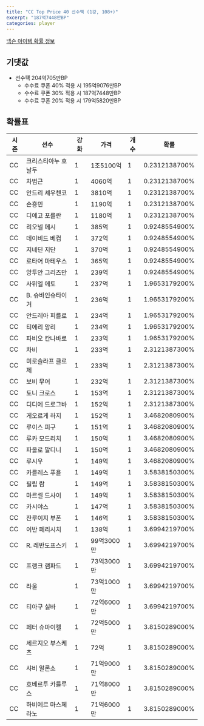 ```yaml
---
title: "CC Top Price 40 선수팩 (1강, 108+)"
excerpt: "187억7448만BP"
categories: player
---
```

[넥슨 아이템 확률 정보](http://iteminfo.nexon.com/probability/fo4?sn=7344)

## 기댓값
- 선수팩 204억705만BP
  - 수수료 쿠폰 40% 적용 시 195억9076만BP
  - 수수료 쿠폰 30% 적용 시 187억7448만BP
  - 수수료 쿠폰 20% 적용 시 179억5820만BP


## 확률표

|시즌|선수|강화|가격|개수|확률|
|---|---|---|---|---|---|
|CC|크리스티아누 호날두|1|1조5100억|1|0.2312138700%|
|CC|차범근|1|4060억|1|0.2312138700%|
|CC|안드리 셰우첸코|1|3810억|1|0.2312138700%|
|CC|손흥민|1|1190억|1|0.2312138700%|
|CC|디에고 포를란|1|1180억|1|0.2312138700%|
|CC|리오넬 메시|1|385억|1|0.9248554900%|
|CC|데이비드 베컴|1|372억|1|0.9248554900%|
|CC|지네딘 지단|1|370억|1|0.9248554900%|
|CC|로타어 마테우스|1|365억|1|0.9248554900%|
|CC|앙투안 그리즈만|1|239억|1|0.9248554900%|
|CC|사뮈엘 에토|1|237억|1|1.9653179200%|
|CC|B. 슈바인슈타이거|1|236억|1|1.9653179200%|
|CC|안드레아 피를로|1|234억|1|1.9653179200%|
|CC|티에리 앙리|1|234억|1|1.9653179200%|
|CC|파비오 칸나바로|1|233억|1|1.9653179200%|
|CC|차비|1|233억|1|2.3121387300%|
|CC|미로슬라프 클로제|1|233억|1|2.3121387300%|
|CC|보비 무어|1|232억|1|2.3121387300%|
|CC|토니 크로스|1|153억|1|2.3121387300%|
|CC|디디에 드로그바|1|152억|1|2.3121387300%|
|CC|게오르게 하지|1|152억|1|3.4682080900%|
|CC|루이스 피구|1|151억|1|3.4682080900%|
|CC|루카 모드리치|1|150억|1|3.4682080900%|
|CC|파올로 말디니|1|150억|1|3.4682080900%|
|CC|루시우|1|149억|1|3.4682080900%|
|CC|카를레스 푸욜|1|149억|1|3.5838150300%|
|CC|필립 람|1|149억|1|3.5838150300%|
|CC|마르셀 드사이|1|149억|1|3.5838150300%|
|CC|카시야스|1|147억|1|3.5838150300%|
|CC|잔루이지 부폰|1|146억|1|3.5838150300%|
|CC|이반 페리시치|1|138억|1|3.6994219700%|
|CC|R. 레반도프스키|1|99억3000만|1|3.6994219700%|
|CC|프랭크 램파드|1|73억3000만|1|3.6994219700%|
|CC|라울|1|73억1000만|1|3.6994219700%|
|CC|티아구 실바|1|72억6000만|1|3.6994219700%|
|CC|페터 슈마이켈|1|72억5000만|1|3.8150289000%|
|CC|세르지오 부스케츠|1|72억|1|3.8150289000%|
|CC|샤비 알론소|1|71억9000만|1|3.8150289000%|
|CC|호베르투 카를루스|1|71억8000만|1|3.8150289000%|
|CC|하비에르 마스체라노|1|71억6000만|1|3.8150289000%|
